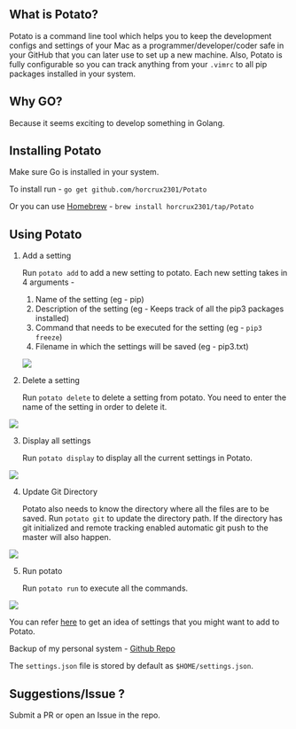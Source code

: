 
## What is Potato?

Potato is a command line tool which helps you to keep the development configs and settings of your Mac as a programmer/developer/coder safe in your GitHub that you
can later use to set up a new machine. Also, Potato is fully configurable so you can track anything from your `.vimrc` to all pip packages installed in your system.

## Why GO?

Because it seems exciting to develop something in Golang.

## Installing Potato

Make sure Go is installed in your system.

To install run - `go get github.com/horcrux2301/Potato`

Or you can use [Homebrew](https://brew.sh) - `brew install horcrux2301/tap/Potato`

## Using Potato

1. Add a setting

	Run `potato add` to add a new setting to potato.
	Each new setting takes in 4 arguments -
	1. Name of the setting  (eg - pip)
	2. Description of the setting (eg - Keeps track of all the pip3 packages installed)
	3. Command that needs to be executed for the setting (eg - `pip3 freeze`)
	4. Filename in which the settings will be saved (eg - pip3.txt)

	![](https://i.imgur.com/2yxuCPE.gif)
2. Delete a setting

	Run `potato delete` to delete a setting from potato.
	You need to enter the name of the setting in order to delete it.

![](https://i.imgur.com/jIdGOn8.gif)

3. Display all settings

	Run `potato display` to display all the current settings in Potato.

![](https://i.imgur.com/XhBAdu5.gif)

4. Update Git Directory

	Potato also needs to know the directory where all the files are to be saved. Run `potato git` to update the directory path. If the directory has git initialized and remote tracking enabled automatic git push to the master will also happen.

![](https://i.imgur.com/s4lvsQt.gif)

5. Run potato

	Run `potato run` to execute all the commands.

![](https://i.imgur.com/nW6MGEI.gif)

You can refer [here](https://github.com/horcrux2301/Potato/blob/master/SettingsDemo.json) to get an idea of settings that you might want to add to Potato.

Backup of my personal system - [Github Repo](https://github.com/horcrux2301/Potato-Backup)

The `settings.json` file is stored by default as `$HOME/settings.json`.

## Suggestions/Issue ?

Submit a PR or open an Issue in the repo.
